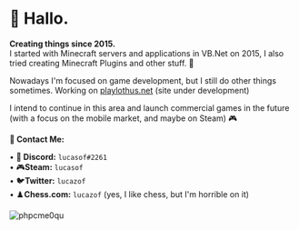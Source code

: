 
# 👋 Hallo.
<strong>Creating things since 2015.</strong>
<br>
I started with Minecraft servers and applications in VB.Net on 2015, I also tried creating Minecraft Plugins and other stuff. 💾

Nowadays I'm focused on game development, but I still do other things sometimes. Working on <a href="https://playlothus.net" target="_blank">playlothus.net</a> (site under development)

I intend to continue in this area and launch commercial games in the future (with a focus on the mobile market, and maybe on Steam) 🎮


**📨 Contact Me:** 

• 👾<strong> Discord:</strong> <code>lucasof#2261</code> <br>
• 🎮<strong>Steam:</strong> <code>lucasof</code> <br>
• 🐦<strong>Twitter:</strong> <code>lucazof</code> <br>
• ♟️<strong>Chess.com:</strong> <code>lucazof</code> (yes, I like chess, but I'm horrible on it)<br>


![phpcme0qu](https://user-images.githubusercontent.com/74553272/153092732-3da24f8f-7c18-4fba-8781-ef3434893d09.gif)
